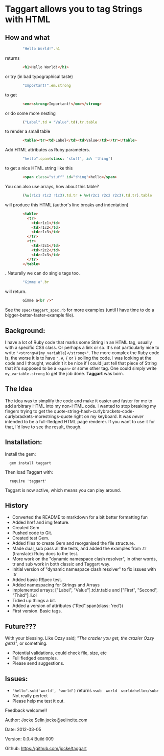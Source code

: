 Taggart allows you to tag Strings with HTML
===========================================
How and what
------------
```ruby
        "Hello World!".h1
```

returns

```html
        <h1>Hello World!</h1>
```

or try (in bad typographical taste) 

```ruby
        "Important!".em.strong
```

to get 

```html
        <em><strong>Important!</em></strong>
```

or do some more nesting 

```ruby
        ("Label".td + "Value".td).tr.table
```

to render a small table

```html
        <table><tr><td>Label</td><td>Value</td></tr></table>
```

Add HTML attributes as Ruby parameters.

```ruby
        "hello".span(class: 'stuff', id: 'thing')
```

to get a nice HTML string like this

```html
        <span class="stuff" id="thing">hello</span>
```

You can also use arrays, how about this table?

```ruby
        (%w(r1c1 r1c2 r1c3).td.tr + %w(r2c1 r2c2 r2c3).td.tr).table
```

will produce this HTML (author's line breaks and indentation)

```html
        <table>
          <tr>
            <td>r1c1</td>
            <td>r1c2</td>
            <td>r1c3</td>
          </tr>
          <tr>
            <td>r2c1</td>
            <td>r2c2</td>
            <td>r2c3</td>
          </tr>
        </table>
```

. Naturally we can do single tags too.

```ruby
        "Gimme a".br
```

will return.

```html
        Gimme a<br />"
```

See the `spec/taggart_spec.rb` for more examples (until I have time to do a bigger-better-faster-example file).

Background:
-----------
I have a lot of Ruby code that marks some String in an HTML tag, usually with a 
specific CSS class. Or perhaps a link or so.
It's not particularly nice to write ```"<strong>#{my_variable}</strong>"```. The more 
complex the Ruby code is, the worse it is to have ```"```, ```#```, ```{``` or ```}``` soiling the code.
I was looking at the code and I thought, wouldn't it be nice if I could just tell that piece
of String that it's supposed to be a ```<span>``` or some other tag. One could simply 
write ```my_variable.strong``` to get the job done. **Taggart** was born.

The Idea
--------
The idea was to simplify the code and make it easier and faster for me to add arbitrary HTML into my
non-HTML code. I wanted to stop breaking my fingers trying to get the quote-string-hash-curlybrackets-code-curlybrackets-morestrings-quote
right on my keyboard.
It was _never_ intended to be a full-fledged HTML page renderer. If you want to use it for that, I'd love to see the result, though.


Installation:
-------------
Install the gem:
```
  gem install taggart
```
  
Then load Taggart with:
```
  require 'taggart'
```

Taggart is now active, which means you can play around.


History
-------
- Converted the README to markdown for a bit better formatting fun
- Added href and img feature.
- Created Gem
- Pushed code to Git.
- Created test Gem.
- Added files to create Gem and reorganised the file structure.
- Made dual_sub pass all the tests, and added the examples from .tr (translate) Ruby docs to the test.
- More work on the "dynamic namespace clash resolver", in other words, tr and sub work in both classic and Taggart way.
- Initial version of "dynamic namespace clash resolver" to fix issues with .tr
- Added basic RSpec test.
- Added namespacing for Strings and Arrays
- Implemented arrays; ["Label", "Value"].td.tr.table and ["First", "Second", "Third"].li.ol
- Tidied up things a bit.
- Added a version of attributes ("Red".span(class: 'red'))
- First version. Basic tags.


Future???
---------
With your blessing. Like Ozzy said; _"The crazier you get, the crazier Ozzy gets!"_, or something.

* Potential validations, could check file, size, etc
* Full fledged examples.
* Please send suggestions.


Issues:
-------
- ```"hello".sub('world', 'world')``` returns ```<sub  world  world>hello</sub>``` Not really perfect
- Please help me test it out.


Feedback welcome!!

Author: Jocke Selin <jocke@selincite.com>

Date: 2012-03-05

Version: 0.0.4 Build 009

Github: <https://github.com/jocke/taggart>
